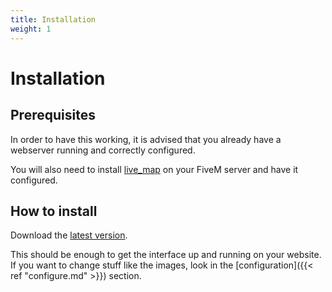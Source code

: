 ```yaml
---
title: Installation
weight: 1
---
```


# Installation

## Prerequisites

In order to have this working, it is advised that you already have a webserver running and correctly configured.

You will also need to install [live_map](https://github.com/TGRHavoc/live_map) on your FiveM server and have it configured.


## How to install

Download the [latest version](https://github.com/TGRHavoc/live_map-interface/archive/master.zip).

This should be enough to get the interface up and running on your website. If you want to change stuff like the images, look in the [configuration]({{< ref "configure.md" >}}) section.

